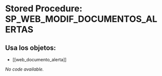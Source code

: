 # Stored Procedure: SP_WEB_MODIF_DOCUMENTOS_ALERTAS

## Usa los objetos:
- [[web_documento_alerta]]

*No code available.*
